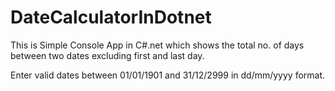 # DateCalculatorInDotnet


This is Simple Console App in C#.net which shows the total no. of days between two dates excluding first and last day.

Enter valid dates between 01/01/1901 and 31/12/2999 in dd/mm/yyyy format.
